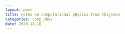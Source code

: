 ```yaml
---
layout: post
title: notes on computational physics from thijssen
categories: comp_phys
date: 2020-11-10
---
```

